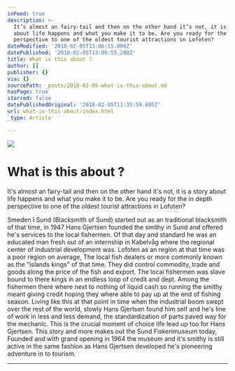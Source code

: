 ```yaml
---
inFeed: true
description: >-
  It’s almost an fairy-tail and then on the other hand it’s not, it is a story
  about life happens and what you make it to be. Are you ready for the in depth
  perspective to one of the oldest tourist attractions in Lofoten?
dateModified: '2018-02-05T13:06:55.006Z'
datePublished: '2018-02-05T13:06:55.280Z'
title: What is this about ?
author: []
publisher: {}
via: {}
sourcePath: _posts/2018-02-05-what-is-this-about.md
hasPage: true
starred: false
datePublishedOriginal: '2018-02-05T11:35:59.695Z'
url: what-is-this-about/index.html
_type: Article

---
```

![](https://imgflo.herokuapp.com/graph/2b2431f8e7ba7b0/7284e2f1897fde69460ccc94f4ecc2e0/croprotate.jpg?cropheight=3956&cropwidth=5548&degrees=0&input=https%3A%2F%2Fthe-grid-user-content.s3-us-west-2.amazonaws.com%2F6de9b582-bed2-4ff7-99c1-f6a7126bfce5.jpg&x=0&y=0)

# What is this about ?

It's almost an fairy-tail and then on the other hand it's not, it is a story about life happens and what you make it to be. Are you ready for the in depth perspective to one of the oldest tourist attractions in Lofoten?

Smeden I Sund (Blacksmith of Sund) started out as an traditional blacksmith of that time, in 1947 Hans Gjertsen founded the smithy in Sund and offered he's services to the local fishermen. Of that day and standard he was an educated man fresh out of an internship in Kabelvåg where the regional center of industrial development was. Lofoten as an region at that time was a poor region on average, The local fish dealers or more commonly known as the "islands kings" of that time. They did control commodity, trade and goods along the price of the fish and export. The local fishermen was slave bound to there kings in an endless loop of credit and dept. Among the fishermen there where next to nothing of liquid cash so running the smithy meant giving credit hoping they where able to pay up at the end of fishing season. Living like this at that point in time when the industrial boom swept over the rest of the world, slowly Hans Gjertsen found him self and he's line of work in less and less demand, the standardization of parts paved way for the mechanic. This is the crucial moment of choice life lead up too for Hans Gjertsen. This story and more makes out the Sund Fiskerimuseum today, Founded and with grand opening in 1964 the museum and it's smithy is still active in the same fashion as Hans Gjertsen developed he's pioneering adventure in to tourism.

---